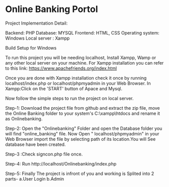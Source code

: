 # Online Banking Portol
Project Implementation Detail:

Backend: PHP 
Database: MYSQL 
Frontend: HTML, CSS 
Operating system: Windows 
Local server : Xampp 

Build Setup for Windows

To run this project you will be needing localhost, Install Xampp, Wamp or any other local server on your machine. For Xampp installation you can refer to this link: 
https://www.apachefriends.org/index.html

Once you are done with Xampp installation check it once by running localhost/index.php or localhost/phpmyadmin in your Web Browser.
In Xampp:Click on the 'START' button of Apace and Mysql.

Now follow the simple steps to run the project on local server.

Step-1: Download the project file from github and extract the zip file, move the Online Banking folder to your system's C:\xampp\htdocs and rename it as Onlinebanking.

Step-2: Open the "Onlinebanking" Folder and open the Database folder you will find "online_banking" file. Now Open " localhost/phpmyadmin"  in your Web Browser import the file by selecting path of its location.You will See database have been created.

Step-3 :Check signcon.php file once.

Step-4: Run http://localhost/Onlinebanking/index.php

Step-5: Finally The project is infront of you and working is Splited into 2 parts-
        a.User Login
        b.Admin 
